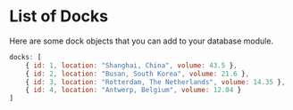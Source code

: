 # List of Docks

Here are some dock objects that you can add to your database module.

```js
docks: [
    { id: 1, location: "Shanghai, China", volume: 43.5 },
    { id: 2, location: "Busan, South Korea", volume: 21.6 },
    { id: 3, location: "Rotterdam, The Netherlands", volume: 14.35 },
    { id: 4, location: "Antwerp, Belgium", volume: 12.04 }
]
```